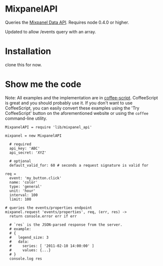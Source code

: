 MixpanelAPI
===========

Queries the [Mixpanel Data API](http://mixpanel.com/api/docs/guides/api/v2). Requires node 0.4.0 or higher.

Updated to allow /events query with an array.

Installation
============

clone this for now. 

Show me the code
================

Note: All examples and the implementation are in [coffee-script](http://jashkenas.github.com/coffee-script/). CoffeeScript is great and you should probably use it. If you don't want to use CoffeeScript, you can easily convert these examples using the 'Try CoffeeScript' button on the aforementioned website or using the `coffee` command-line utility.

    MixpanelAPI = require 'lib/mixpanel_api'

    mixpanel = new MixpanelAPI
      
      # required
      api_key: 'ABC'
      api_secret: 'XYZ'
      
      # optional
      default_valid_for: 60 # seconds a request signature is valid for
      
    req =
      event: 'my_button.click'
      name: 'color'
      type: 'general'
      unit: 'hour'
      interval: 100
      limit: 100
    
    # queries the events/properties endpoint
    mixpanel.request 'events/properties', req, (err, res) ->
      return console.error err if err
      
      # `res` is the JSON-parsed response from the server.
      # example:
      # {
      #   legend_size: 3
      #   data:
      #     series: [ '2011-02-10 14:00:00' ]
      #     values: {...}
      # }
      console.log res

